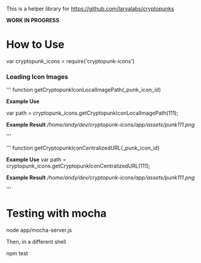 
This is a helper library for https://github.com/larvalabs/cryptopunks


**WORK IN PROGRESS**

# How to Use
var cryptopunk_icons = require('cryptopunk-icons')


### Loading Icon Images
'''
function getCryptopunkIconLocalImagePath(_punk_icon_id)

**Example Use**

var path = cryptopunk_icons.getCryptopunkIconLocalImagePath(111);

**Example Result** */home/andy/dev/cryptopunk-icons/app/assets/punk111.png*

'''

'''
function getCryptopunkIconCentralizedURL(_punk_icon_id)

**Example Use**
var path = cryptopunk_icons.getCryptopunkIconCentralizedURL(111);

**Example Result** */home/andy/dev/cryptopunk-icons/app/assets/punk111.png*

'''


# Testing with mocha
node app/mocha-server.js

Then, in a different shell

npm test
